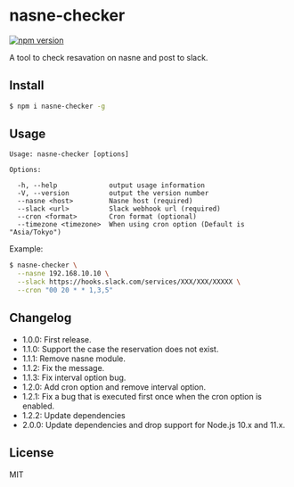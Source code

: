 nasne-checker
===
[![npm version](https://badge.fury.io/js/nasne-checker.svg)](https://badge.fury.io/js/nasne-checker)

A tool to check resavation on nasne and post to slack.

## Install

```bash
$ npm i nasne-checker -g
```

## Usage

```
Usage: nasne-checker [options]

Options:

  -h, --help             output usage information
  -V, --version          output the version number
  --nasne <host>         Nasne host (required)
  --slack <url>          Slack webhook url (required)
  --cron <format>        Cron format (optional)
  --timezone <timezone>  When using cron option (Default is "Asia/Tokyo")
```

Example:
```bash
$ nasne-checker \
  --nasne 192.168.10.10 \
  --slack https://hooks.slack.com/services/XXX/XXX/XXXXX \
  --cron "00 20 * * 1,3,5"
```

## Changelog
* 1.0.0: First release.
* 1.1.0: Support the case the reservation does not exist.
* 1.1.1: Remove nasne module.
* 1.1.2: Fix the message.
* 1.1.3: Fix interval option bug.
* 1.2.0: Add cron option and remove interval option.
* 1.2.1: Fix a bug that is executed first once when the cron option is enabled.
* 1.2.2: Update dependencies
* 2.0.0: Update dependencies and drop support for Node.js 10.x and 11.x.

## License
MIT
